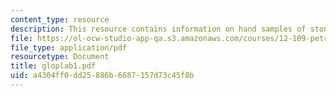 ```yaml
---
content_type: resource
description: This resource contains information on hand samples of stones.
file: https://ol-ocw-studio-app-qa.s3.amazonaws.com/courses/12-109-petrology-fall-2005/a4304ff0dd25886b6687157d73c45f8b_gloplab1.pdf
file_type: application/pdf
resourcetype: Document
title: gloplab1.pdf
uid: a4304ff0-dd25-886b-6687-157d73c45f8b
---
```

